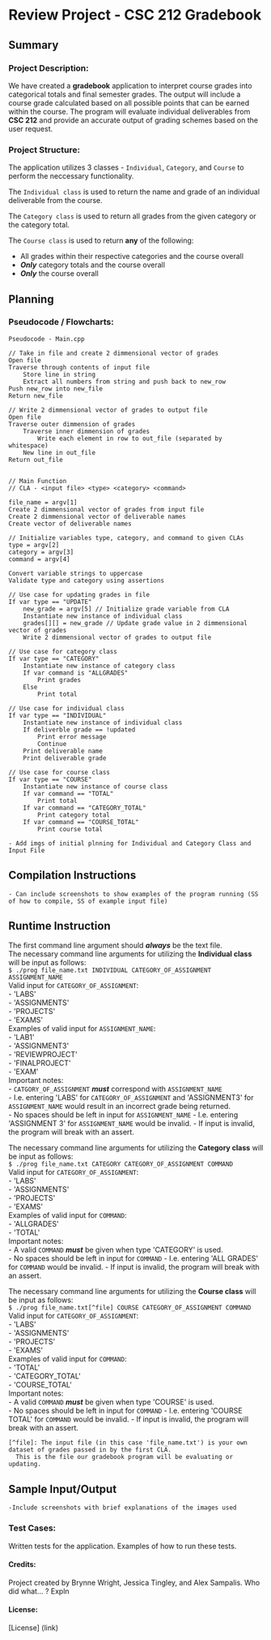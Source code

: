 # Review Project - CSC 212 Gradebook

## Summary
### Project Description:
We have created a **gradebook** application to interpret course grades into categorical totals and final semester grades. The output will include a course grade calculated based on all possible points that can be earned within the course. The program will evaluate individual deliverables from **CSC 212** and provide an accurate output of grading schemes based on the user request. 

### Project Structure:
The application utilizes 3 classes - `Individual`, `Category`, and `Course` to perform the neccessary functionality.

  The `Individual class` is used to return the name and grade of an individual deliverable from the course.
  
  The `Category class` is used to return all grades from the given category or the category total.
  
  The `Course class` is used to return **any** of the following: 
  - All grades within their respective categories and the course overall
  - ***Only*** category totals and the course overall
  - ***Only*** the course overall

## Planning
### Pseudocode / Flowcharts:

```
Pseudocode - Main.cpp

// Take in file and create 2 dimmensional vector of grades
Open file
Traverse through contents of input file 
	Store line in string
	Extract all numbers from string and push back to new_row
Push new_row into new_file
Return new_file

// Write 2 dimmensional vector of grades to output file
Open file
Traverse outer dimmension of grades
	Traverse inner dimmension of grades
		Write each element in row to out_file (separated by whitespace)
	New line in out_file
Return out_file


// Main Function
// CLA - <input file> <type> <category> <command>

file_name = argv[1]
Create 2 dimmensional vector of grades from input file
Create 2 dimmensional vector of deliverable names
Create vector of deliverable names

// Initialize variables type, category, and command to given CLAs
type = argv[2]
category = argv[3]
command = argv[4]

Convert variable strings to uppercase
Validate type and category using assertions

// Use case for updating grades in file
If var type == "UPDATE"
	new_grade = argv[5] // Initialize grade variable from CLA
	Instantiate new instance of individual class
	grades[][] = new_grade // Update grade value in 2 dimmensional vector of grades
	Write 2 dimmensional vector of grades to output file

// Use case for category class
If var type == "CATEGORY"
	Instantiate new instance of category class
	If var command is "ALLGRADES"
		Print grades
	Else
		Print total

// Use case for individual class
If var type == "INDIVIDUAL"
	Instantiate new instance of individual class
	If deliverble grade == !updated
		Print error message
		Continue
	Print deliverable name
	Print deliverable grade

// Use case for course class
If var type == "COURSE"
	Instantiate new instance of course class
	If var command == "TOTAL"
		Print total
	If var command == "CATEGORY_TOTAL"
		Print category total
	If var command == "COURSE_TOTAL"
		Print course total
  ```
    
    - Add imgs of initial plnning for Individual and Category Class and Input File
    
## Compilation Instructions
    - Can include screenshots to show examples of the program running (SS of how to compile, SS of example input file)
    
## Runtime Instruction
The first command line argument should ***always*** be the text file.  
The necessary command line arguments for utilizing the **Individual class** will be input as follows:  
    ```
    $ ./prog file_name.txt INDIVIDUAL CATEGORY_OF_ASSIGNMENT ASSIGNMENT_NAME  
    ```  
    Valid input for `CATEGORY_OF_ASSIGNMENT`:    
    - 'LABS'   
    - 'ASSIGNMENTS'     
    - 'PROJECTS'     
    - 'EXAMS'      
    Examples of valid input for `ASSIGNMENT_NAME`:     
    - 'LAB1'   
    - 'ASSIGNMENT3'    
    - 'REVIEWPROJECT'    
    - 'FINALPROJECT'   
    - 'EXAM'   
    Important notes:     
    - `CATGORY_OF_ASSIGNMENT` ***must*** correspond with `ASSIGNMENT_NAME`   
      - I.e. entering 'LABS' for `CATEGORY_OF_ASSIGNMENT` and 'ASSIGNMENT3' for `ASSIGNMENT_NAME` would result in an incorrect grade being returned.    
    - No spaces should be left in input for `ASSIGNMENT_NAME`
    	- I.e. entering 'ASSIGNMENT 3' for `ASSIGNMENT_NAME` would be invalid.
    - If input is invalid, the program will break with an assert.
    
The necessary command line arguments for utilizing the **Category class** will be input as follows:  
    ```
    $ ./prog file_name.txt CATEGORY CATEGORY_OF_ASSIGNMENT COMMAND  
    ```  
    Valid input for `CATEGORY_OF_ASSIGNMENT`:    
    - 'LABS'   
    - 'ASSIGNMENTS'     
    - 'PROJECTS'     
    - 'EXAMS'      
    Examples of valid input for `COMMAND`:     
    - 'ALLGRADES'   
    - 'TOTAL'     
    Important notes:     
    - A valid `COMMAND` ***must*** be given when type 'CATEGORY' is used.       
    - No spaces should be left in input for `COMMAND`
    	- I.e. entering 'ALL GRADES' for `COMMAND` would be invalid.
    - If input is invalid, the program will break with an assert.
    
The necessary command line arguments for utilizing the **Course class** will be input as follows:  
    ```
    $ ./prog file_name.txt[^file] COURSE CATEGORY_OF_ASSIGNMENT COMMAND  
    ```  
    Valid input for `CATEGORY_OF_ASSIGNMENT`:    
    - 'LABS'   
    - 'ASSIGNMENTS'     
    - 'PROJECTS'     
    - 'EXAMS'      
    Examples of valid input for `COMMAND`:     
    - 'TOTAL'   
    - 'CATEGORY_TOTAL'   
    - 'COURSE_TOTAL'     
    Important notes:     
    - A valid `COMMAND` ***must*** be given when type 'COURSE' is used.       
    - No spaces should be left in input for `COMMAND`
    	- I.e. entering 'COURSE TOTAL' for `COMMAND` would be invalid.
    - If input is invalid, the program will break with an assert.

	[^file]: The input file (in this case 'file_name.txt') is your own dataset of grades passed in by the first CLA.
	  This is the file our gradebook program will be evaluating or updating. 

## Sample Input/Output
    -Include screenshots with brief explanations of the images used
### Test Cases:
Written tests for the application. Examples of how to run these tests.

#### Credits:
Project created by Brynne Wright, Jessica Tingley, and Alex Sampalis.
Who did what... ? Expln

#### License:
[License]
(link)

